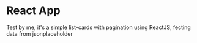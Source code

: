 # React App

Test by me, it's a simple list-cards with pagination using ReactJS, fecting data from jsonplaceholder

